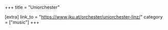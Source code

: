 +++
title = "Uniorchester"

[extra]
link_to = "https://www.jku.at/orchester/uniorchester-linz/"
category = ["music"]
+++
